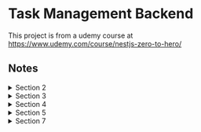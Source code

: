 # Task Management Backend

This project is from a udemy course at https://www.udemy.com/course/nestjs-zero-to-hero/

## Notes

<details>
  <summary>Section 2</summary>

#### CLI Usage

- `nest new your_project_name` to generate a new nest project.
- `nest g module module_name` to generate a new module in your app. (g for generate)
- `nest g controller module_name --no-spec` to generate a new controller for said module. (--no-spec to not create test files)
- `nest g service module_name --no-spec` to generate a new service for said module.

#### Modules

- Used to organize application structure.
- Modules are classes annotated with `@Module()`.
- All nest apps should have at least one module.
- More info <a href="(https://docs.nestjs.com/modules" target="_blank">Here</a>.

#### Controllers

- Handles incoming requests and returns reponses to the client.
- Controller doesn't do business logics. Those are mainly for the service layer.
- Decorate with `@Controller('/whatever')`.
- String passed in the decorator is the path to be handled by controller.
- More info <a href="https://docs.nestjs.com/controllers" target="_blank">Here</a>.

#### Providers

- Providers are basically js classes declared as providers in a module.
- Can inject dependencies. (Objects can create various relationships with each other)
- Decorate with `@Injectable()`.
- Dependency injection are done through the constructor of classes.
- More info <a href="https://docs.nestjs.com/providers" target="_blank">Here</a>.

#### Services

- Defined as providers but not all providers are services.
- Singleton when wrapped with `@Injectable()` and provided to a module. (Same instance shared across the app)
- Before a class can use a service, it must be defined in the constructor of said class. (Nest takes care of the injection for us.)
- Main source of business logic.
- Usually called from controller.

#### Data Transfer Object

- Object with some data and passed along to other subsystems.
- Common concept in software development.
- Used to define shape of data for a specific case. Not to be confused with model/type definition.
- Recommended to use classes to define DTOs.
- Not mandatory.

</details>

<details>
<summary>Section 3</summary>

#### Pipes

- Operate on arguments to be processed by route handler.
- Can perform data transformation or validation.
- Can return either the original or modified data.
- Can throw exceptions.
- Class must implement `PipeTransform`.
- Every pipe must have `transform()` method.
- See `pipes/task-status-validation.pipe.ts` for an example.
- More info <a href="https://docs.nestjs.com/pipes" target="_blank">Here</a>.

</details>

<details>
<summary>Section 4</summary>

#### Object Relational Mapping (ORM)

- Technique for converting data between code and database.
- Allows to use code to send query to database.
  Entity is a class that maps to a db table/collection. (See `src/tasks/task.entity.ts` for an example)
- TypeORM docs are <a href="https://typeorm.io/#/" target="_blank">Here</a>.
</details>

<details>
<summary>Section 5</summary>

#### Password storage protip

- Don't store plain text password in your db.
- Bcrypt package will help for password hashing.
- Bcrypt has utilities to generate salts and password hashing.

#### Json Web Tokens

- Open source industry standard (RFC-7519)
- Signed by issuer using a secret or keypair.
- Verifies that the sender is who they claim to be.
- Usable for auth or secure exchange of data between parties.
- JWT structure contains header, payload and signature.
- JWT is signed with a secret and an expiry time.
- JWTs can decoded by anyone so they should not contain any sensitive infos such as passwords.
</details>
<details>
<summary>Section 7</summary>

#### Logging examples can be found in the following files

- `src/auth/auth.service.ts`
- `src/tasks/task.controller.ts`
- `src/tasks/task.repository.ts`
- `main.ts`

</details>

